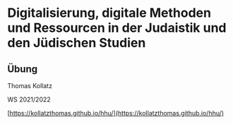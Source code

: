 # Digitalisierung, digitale Methoden und Ressourcen in der Judaistik und den Jüdischen Studien
## Übung

Thomas Kollatz

WS 2021/2022 

[https://kollatzthomas.github.io/hhu/](https://kollatzthomas.github.io/hhu/)